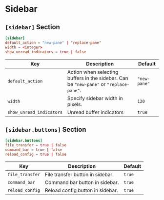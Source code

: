 # Sidebar

## `[sidebar]` Section

```toml
[sidebar]
default_action = "new-pane" | "replace-pane"
width = <integer>
show_unread_indicators = true | false
```

| Key                      | Description                                                                            | Default      |
| ------------------------ | -------------------------------------------------------------------------------------- | ------------ |
| `default_action`         | Action when selecting buffers in the sidebar. Can be `"new-pane"` or `"replace-pane"`. | `"new-pane"` |
| `width`                  | Specify sidebar width in pixels.                                                       | `120`        |
| `show_unread_indicators` | Unread buffer indicators                                                               | `true`       |

## `[sidebar.buttons]` Section

```toml
[sidebar.buttons]
file_transfer = true | false
command_bar = true | false
reload_config = true | false
```

| Key             | Description                      | Default |
| --------------- | -------------------------------- | ------- |
| `file_transfer` | File transfer button in sidebar. | `true`  |
| `command_bar`   | Command bar button in sidebar.   | `true`  |
| `reload_config` | Reload config button in sidebar. | `true`  |
